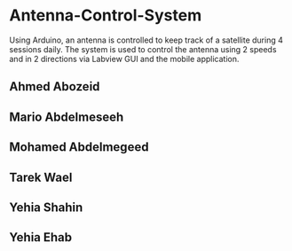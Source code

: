 # Antenna-Control-System

Using Arduino, an antenna is controlled to keep track of a satellite during 4 sessions daily.
The system is used to control the antenna using 2 speeds and in 2 directions via Labview GUI and the mobile application.
 
## Ahmed Abozeid
## Mario Abdelmeseeh
## Mohamed Abdelmegeed
## Tarek Wael
## Yehia Shahin
## Yehia Ehab
